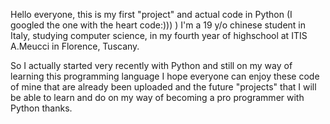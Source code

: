 Hello everyone, this is my first "project" and actual code in Python (I googled the one with the heart code:))) )
I'm a 19 y/o chinese student in Italy, studying computer science, in my fourth year of highschool at ITIS A.Meucci in Florence, Tuscany.

So I actually started very recently with Python and still on my way of learning this programming language
I hope everyone can enjoy these code of mine that are already been uploaded and the future "projects" that
I will be able to learn and do on my way of becoming a pro programmer with Python thanks.

